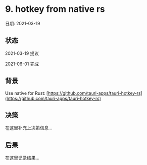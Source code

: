 # 9. hotkey from native rs

日期: 2021-03-19

## 状态

2021-03-19 提议

2021-06-01 完成

## 背景

Use native for Rust: [https://github.com/tauri-apps/tauri-hotkey-rs](https://github.com/tauri-apps/tauri-hotkey-rs)

## 决策

在这里补充上决策信息...

## 后果

在这里记录结果...
